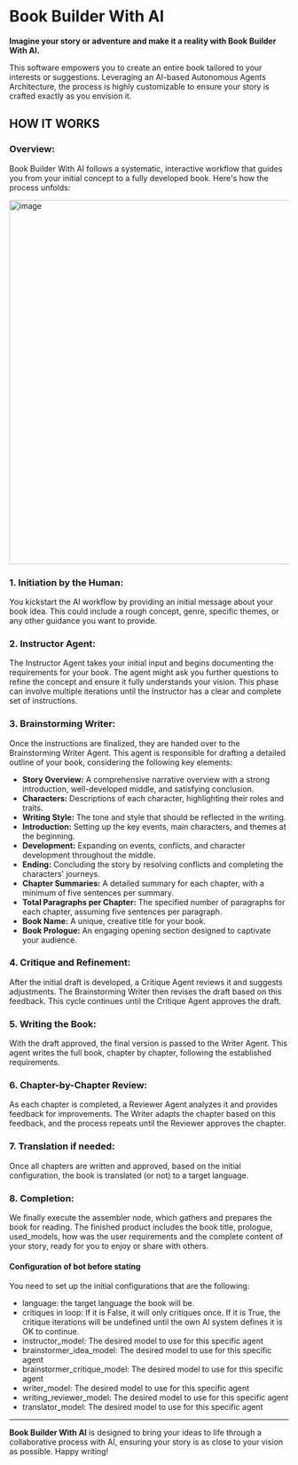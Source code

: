 # Book Builder With AI

**Imagine your story or adventure and make it a reality with Book Builder With AI.**

This software empowers you to create an entire book tailored to your interests or suggestions. Leveraging an AI-based Autonomous Agents Architecture, the process is highly customizable to ensure your story is crafted exactly as you envision it.

## HOW IT WORKS

### Overview:
Book Builder With AI follows a systematic, interactive workflow that guides you from your initial concept to a fully developed book. Here's how the process unfolds:

<img width="656" alt="image" src="https://github.com/user-attachments/assets/64b7d8b2-42bf-47d5-b289-d78fde1e8679">


### 1. **Initiation by the Human:**
You kickstart the AI workflow by providing an initial message about your book idea. This could include a rough concept, genre, specific themes, or any other guidance you want to provide.

### 2. **Instructor Agent:**
The Instructor Agent takes your initial input and begins documenting the requirements for your book. The agent might ask you further questions to refine the concept and ensure it fully understands your vision. This phase can involve multiple iterations until the Instructor has a clear and complete set of instructions.

### 3. **Brainstorming Writer:**
Once the instructions are finalized, they are handed over to the Brainstorming Writer Agent. This agent is responsible for drafting a detailed outline of your book, considering the following key elements:
   - **Story Overview:** A comprehensive narrative overview with a strong introduction, well-developed middle, and satisfying conclusion.
   - **Characters:** Descriptions of each character, highlighting their roles and traits.
   - **Writing Style:** The tone and style that should be reflected in the writing.
   - **Introduction:** Setting up the key events, main characters, and themes at the beginning.
   - **Development:** Expanding on events, conflicts, and character development throughout the middle.
   - **Ending:** Concluding the story by resolving conflicts and completing the characters' journeys.
   - **Chapter Summaries:** A detailed summary for each chapter, with a minimum of five sentences per summary.
   - **Total Paragraphs per Chapter:** The specified number of paragraphs for each chapter, assuming five sentences per paragraph.
   - **Book Name:** A unique, creative title for your book.
   - **Book Prologue:** An engaging opening section designed to captivate your audience.

### 4. **Critique and Refinement:**
After the initial draft is developed, a Critique Agent reviews it and suggests adjustments. The Brainstorming Writer then revises the draft based on this feedback. This cycle continues until the Critique Agent approves the draft.

### 5. **Writing the Book:**
With the draft approved, the final version is passed to the Writer Agent. This agent writes the full book, chapter by chapter, following the established requirements.

### 6. **Chapter-by-Chapter Review:**
As each chapter is completed, a Reviewer Agent analyzes it and provides feedback for improvements. The Writer adapts the chapter based on this feedback, and the process repeats until the Reviewer approves the chapter.

### 7. **Translation if needed:**
Once all chapters are written and approved, based on the initial configuration, the book is translated (or not) to a target language.


### 8. **Completion:**
We finally execute the assembler node, which gathers and prepares the book for reading. The finished product includes the book title, prologue, used_models, how was the user requirements and the complete content of your story, ready for you to enjoy or share with others.


#### Configuration of bot before stating
You need to set up the initial configurations that are the following:
- language: the target language the book will be.
- critiques in loop: If it is False, it will only critiques once. If it is True, the critique iterations will be undefined until the own AI system defines it is OK to continue.
- instructor_model: The desired model to use for this specific agent
- brainstormer_idea_model: The desired model to use for this specific agent
- brainstormer_critique_model: The desired model to use for this specific agent
- writer_model: The desired model to use for this specific agent
-  writing_reviewer_model: The desired model to use for this specific agent
- translator_model: The desired model to use for this specific agent
---

**Book Builder With AI** is designed to bring your ideas to life through a collaborative process with AI, ensuring your story is as close to your vision as possible. Happy writing!

